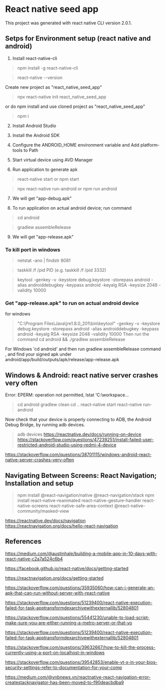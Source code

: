 # React native seed app

This project was generated with react native CLI version 2.0.1.


## Setps for Environment setup (react native and android)

1. Install react-native-cli
> npm install -g react-native-cli

> react-native --version

Create new project as "react_native_seed_app"
> npx react-native init react_native_seed_app

or do npm install and use cloned project as "react_native_seed_app"

> npm i

2. Install Android Studio
3. Install the Android SDK
4. Configure the ANDROID_HOME environment variable and Add platform-tools to Path
5. Start virtual device using AVD Manager

6. Run application to generate apk
> react-native start or npm start

> npx react-native run-android or npm run android

7. We will get "app-debug.apk"

8. To run application on actual android device; run command
> cd android

> gradlew assembleRelease
9. We will get "app-release.apk"


### To kill port in windows
> netstat -ano | findstr 8081

> taskkill /f /pid PID (e.g. taskkill /f /pid 3332)

> keytool -genkey -v -keystore debug.keystore -storepass android -alias androiddebugkey -keypass android -keyalg RSA -keysize 2048 -validity 10000

### Get "app-release.apk" to run on actual android device
for windows
> "C:\Program Files\Java\jre1.8.0_201\bin\keytool" -genkey -v -keystore debug.keystore -storepass android -alias androiddebugkey -keypass android -keyalg RSA -keysize 2048 -validity 10000
> Then run the command cd android && ./gradlew assembleRelease

For Windows 'cd android' and then run gradlew assembleRelease command , and find your signed apk under android/app/build/outputs/apk/release/app-release.apk

## Windows & Android: react native server crashes very often

Error: EPERM: operation not permitted, lstat 'C:\workspace...

> cd android
> gradlew clean 
> cd ..
> react-native start
> react-native run-android

Now check that your device is properly connecting to ADB, the Android Debug Bridge, by running adb devices.
> adb devices
https://reactnative.dev/docs/running-on-device
https://stackoverflow.com/questions/47239251/install-failed-user-restricted-android-studio-using-redmi-4-device

https://stackoverflow.com/questions/38701115/windows-android-react-native-server-crashes-very-often

## Navigating Between Screens: React Navigation; Installation and setup

> npm install @react-navigation/native @react-navigation/stack
> npm install react-native-reanimated react-native-gesture-handler react-native-screens react-native-safe-area-context @react-native-community/masked-view

https://reactnative.dev/docs/navigation
https://reactnavigation.org/docs/hello-react-navigation

## References

https://medium.com/@austinhale/building-a-mobile-app-in-10-days-with-react-native-c2a7a524c6b4

https://facebook.github.io/react-native/docs/getting-started

https://reactnavigation.org/docs/getting-started

https://stackoverflow.com/questions/35935060/how-can-i-generate-an-apk-that-can-run-without-server-with-react-native

https://stackoverflow.com/questions/51239400/react-native-execution-failed-for-task-apptransformdexarchivewithexternallib/52804801

https://stackoverflow.com/questions/55441230/unable-to-load-script-make-sure-you-are-either-running-a-metro-server-or-that-yo

https://stackoverflow.com/questions/51239400/react-native-execution-failed-for-task-apptransformdexarchivewithexternallib/52804801

https://stackoverflow.com/questions/39632667/how-to-kill-the-process-currently-using-a-port-on-localhost-in-windows

https://stackoverflow.com/questions/39542853/enable-vt-x-in-your-bios-security-settings-refer-to-documentation-for-your-comp

https://medium.com/@vnbnews.vn/reactnative-react-navigation-error-createstacknavigator-has-been-moved-to-f90deacbdba9
